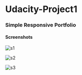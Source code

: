 # Udacity-Project1

### Simple Responsive Portfolio

#### Screenshots

![s1](https://user-images.githubusercontent.com/38126257/44362922-31cdca80-a4e0-11e8-9d0f-12182d597d5b.PNG)


![s2](https://user-images.githubusercontent.com/38126257/44362923-32666100-a4e0-11e8-8c65-ffd4475f49c9.PNG)

![s3](https://user-images.githubusercontent.com/38126257/44362981-5f1a7880-a4e0-11e8-807a-c0956d56cd09.PNG)
